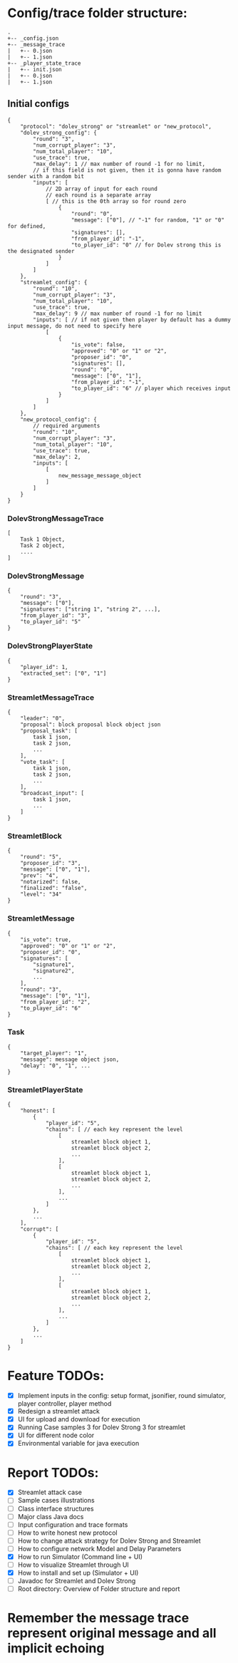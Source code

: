 # Config/trace folder structure:
```
.
+-- _config.json
+-- _message_trace
|   +-- 0.json
|   +-- 1.json
+-- _player_state_trace
|   +-- init.json
|   +-- 0.json
|   +-- 1.json
```

## Initial configs
```
{
    "protocol": "dolev_strong" or "streamlet" or "new_protocol",
    "dolev_strong_config": {
        "round": "3",
        "num_corrupt_player": "3",
        "num_total_player": "10",
        "use_trace": true,
        "max_delay": 1 // max number of round -1 for no limit,
        // if this field is not given, then it is gonna have random sender with a random bit
        "inputs": [ 
            // 2D array of input for each round
            // each round is a separate array
            [ // this is the 0th array so for round zero
                {
                    "round": "0",
                    "message": ["0"], // "-1" for random, "1" or "0" for defined,
                    "signatures": [],
                    "from_player_id": "-1",
                    "to_player_id": "0" // for Dolev strong this is the designated sender
                }
            ]
        ]
    },
    "streamlet_config": {
        "round": "10",
        "num_corrupt_player": "3",
        "num_total_player": "10",
        "use_trace": true,
        "max_delay": 9 // max number of round -1 for no limit
        "inputs": [ // if not given then player by default has a dummy input message, do not need to specify here
            [
                {
                    "is_vote": false,
                    "approved": "0" or "1" or "2",
                    "proposer_id": "0",
                    "signatures": [],
                    "round": "0",
                    "message": ["0", "1"],
                    "from_player_id": "-1",
                    "to_player_id": "6" // player which receives input
                }
            ]
        ]
    },
    "new_protocol_config": {
        // required arguments 
        "round": "10",
        "num_corrupt_player": "3",
        "num_total_player": "10",
        "use_trace": true,
        "max_delay": 2,
        "inputs": [
            [
                new_message_message_object    
            ]    
        ]
    }
}
```

### DolevStrongMessageTrace
```
[
    Task 1 Object,
    Task 2 object,
    ....
]
```
### DolevStrongMessage
```
{
    "round": "3",
    "message": ["0"],
    "signatures": ["string 1", "string 2", ...],
    "from_player_id": "3",
    "to_player_id": "5"
}
```
### DolevStrongPlayerState
```
{
    "player_id": 1,
    "extracted_set": ["0", "1"]
}
```
### StreamletMessageTrace
```
{
    "leader": "0",
    "proposal": block proposal block object json
    "proposal_task": [
        task 1 json,
        task 2 json,
        ...
    ],
    "vote_task": [
        task 1 json,
        task 2 json,
        ...
    ],
    "broadcast_input": [
        task 1 json,
        ...
    ]
}
```

### StreamletBlock
```
{
    "round": "5",
    "proposer_id": "3",
    "message": ["0", "1"],
    "prev": "4",
    "notarized": false,
    "finalized": "false",
    "level": "34"
}
```

### StreamletMessage
```
{
    "is_vote": true,
    "approved": "0" or "1" or "2",
    "proposer_id": "0",
    "signatures": [
        "signature1",
        "signature2",
        ...
    ],
    "round": "3",
    "message": ["0", "1"],
    "from_player_id": "2",
    "to_player_id": "6"
}
```
### Task
```
{
    "target_player": "1",
    "message": message object json,
    "delay": "0", "1", ...
}
```
### StreamletPlayerState
```
{
    "honest": [
        {
            "player_id": "5",
            "chains": [ // each key represent the level
                [
                    streamlet block object 1,
                    streamlet block object 2,
                    ...
                ],
                [
                    streamlet block object 1,
                    streamlet block object 2,
                    ...
                ],
                ...
            ]
        },
        ...
    ],
    "corrupt": [
        {
            "player_id": "5",
            "chains": [ // each key represent the level
                [
                    streamlet block object 1,
                    streamlet block object 2,
                    ...
                ],
                [
                    streamlet block object 1,
                    streamlet block object 2,
                    ...
                ],
                ...
            ]
        },
        ...
    ]
}
```
# Feature TODOs:
- [x] Implement inputs in the config: setup format, jsonifier, round simulator, player controller, player method
- [x] Redesign a streamlet attack
- [x] UI for upload and download for execution
- [x] Running Case samples 3 for Dolev Strong 3 for streamlet
- [x] UI for different node color
- [x] Environmental variable for java execution

# Report TODOs:
- [x] Streamlet attack case
- [ ] Sample cases illustrations
- [ ] Class interface structures
- [ ] Major class Java docs
- [ ] Input configuration and trace formats 
- [ ] How to write honest new protocol
- [ ] How to change attack strategy for Dolev Strong and Streamlet
- [ ] How to configure network Model and Delay Parameters
- [x] How to run Simulator (Command line + UI)
- [ ] How to visualize Streamlet through UI
- [x] How to install and set up (Simulator + UI)
- [ ] Javadoc for Streamlet and Dolev Strong
- [ ] Root directory: Overview of Folder structure and report

# Remember the message trace represent original message and all implicit echoing